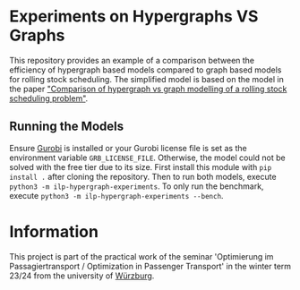 # Experiments on Hypergraphs VS Graphs
This repository provides an example of a comparison between the efficiency of hypergraph based models compared to graph based models for rolling stock scheduling.
The simplified model is based on the model in the paper ["Comparison of hypergraph vs graph modelling of a rolling stock scheduling problem"](https://pubsonline.informs.org/doi/10.1287/inte.2020.1069).

## Running the Models
Ensure [Gurobi](https://www.gurobi.com/) is installed or your Gurobi license file is set as the environment variable `GRB_LICENSE_FILE`. Otherwise, the model could not be solved with the free tier due to its size.
First install this module with `pip install .` after cloning the repository. Then to run both models, execute `python3 -m ilp-hypergraph-experiments`. To only run the benchmark, execute `python3 -m ilp-hypergraph-experiments --bench`.

# Information
This project is part of the practical work of the seminar 'Optimierung im Passagiertransport / Optimization in Passenger Transport' in the winter term 23/24 from the university of [Würzburg](https://www.uni-wuerzburg.de/en/).
